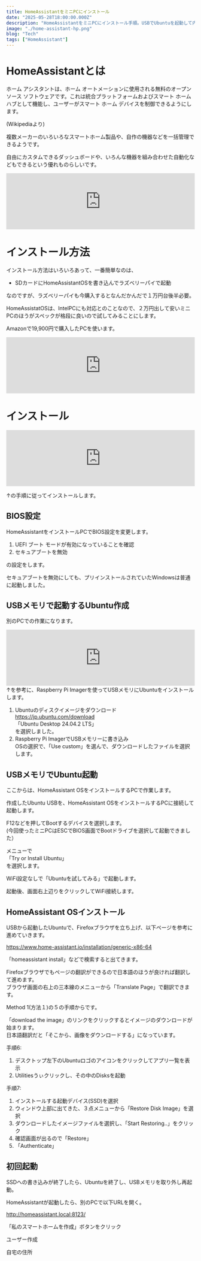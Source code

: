 ```yaml
---
title: HomeAssistantをミニPCにインストール
date: "2025-05-28T18:00:00.000Z"
description: "HomeAssistantをミニPCにインストール手順。USBでUbuntuを起動して内蔵SSDにインストールするやり方"
image: "./home-assistant-hp.png"
blog: "Tech"
tags: ["HomeAssistant"]
---
```


# HomeAssistantとは

ホーム アシスタントは、ホーム オートメーションに使用される無料のオープンソース ソフトウェアです。これは統合プラットフォームおよびスマート ホーム ハブとして機能し、ユーザーがスマート ホーム デバイスを制御できるようにします。

(Wikipediaより)

複数メーカーのいろいろなスマートホーム製品や、自作の機器などを一括管理できるようです。

自由にカスタムできるダッシュボードや、いろんな機器を組み合わせた自動化などもできるという優れものらしいです。

<iframe title="Home Assistant" src="https://hatenablog-parts.com/embed?url=https://www.home-assistant.io/" style="width:100%;height:150px; max-width:600px; margin-left:auto; margin-right:auto;" frameborder="0" scrolling="no" loading="lazy"></iframe>

# インストール方法

インストール方法はいろいろあって、一番簡単なのは、
- SDカードにHomeAssistantOSを書き込んでラズベリーパイで起動

なのですが、ラズベリーパイも今購入するとなんだかんだで１万円台後半必要。  

HomeAssistatOSは、IntelPCにも対応とのことなので、２万円出して安いミニPCのほうがスペックが格段に良いので試してみることにします。

Amazonで19,900円で購入したPCを使います。

<iframe title="２万円以下のミニPC「ACEMAGIC Vista Mini V1」を買ってみた | ガンバラナイ" src="https://hatenablog-parts.com/embed?url=https://ganbaranai.tech/blog/minipc-acemagic-vistaminiv1/" style="width:100%;height:150px; max-width:600px; margin-left:auto; margin-right:auto;" frameborder="0" scrolling="no" loading="lazy"></iframe>

# インストール

<iframe title="汎用 x86-64 - ホームアシスタント" src="https://hatenablog-parts.com/embed?url=https://www.home-assistant.io/installation/generic-x86-64" style="width:100%;height:150px; max-width:600px; margin-left:auto; margin-right:auto;" frameborder="0" scrolling="no" loading="lazy"></iframe>

↑の手順に従ってインストールします。

## BIOS設定
HomeAssistantをインストールPCでBIOS設定を変更します。

1. UEFI ブート モードが有効になっていることを確認
2. セキュアブートを無効

の設定をします。

セキュアブートを無効にしても、プリインストールされていたWindowsは普通に起動しました。


## USBメモリで起動するUbuntu作成
別のPCでの作業になります。

<iframe title="Ubuntu 24.04のLive USBを使ってArduino IDEの検証 | Lang-ship" src="https://hatenablog-parts.com/embed?url=https://lang-ship.com/blog/work/ubuntu-24-04-live-usb/" style="width:100%;height:150px; max-width:600px; margin-left:auto; margin-right:auto;" frameborder="0" scrolling="no" loading="lazy"></iframe>
↑を参考に、Raspberry Pi Imagerを使ってUSBメモリにUbuntuをインストールします。

1. Ubuntuのディスクイメージをダウンロード  
  https://jp.ubuntu.com/download  
  「Ubuntu Desktop 24.04.2 LTS」  
  を選択しました。  
2. Raspberry Pi ImagerでUSBメモリーに書き込み  
  OSの選択で、「Use custom」を選んで、ダウンロードしたファイルを選択します。

## USBメモリでUbuntu起動
ここからは、HomeAssistant OSをインストールするPCで作業します。

作成したUbuntu USBを、HomeAssistant OSをインストールするPCに接続して起動します。

F12などを押してBootするデバイスを選択します。  
(今回使ったミニPCはESCでBIOS画面でBootドライブを選択して起動できました）

メニューで  
「Try or Install Ubuntu」  
を選択します。

WiFi設定なしで「Ubuntuを試してみる」で起動します。

起動後、画面右上辺りをクリックしてWiFi接続します。

## HomeAssistant OSインストール

USBから起動したUbuntuで、Firefoxブラウザを立ち上げ、以下ページを参考に進めていきます。

https://www.home-assistant.io/installation/generic-x86-64

「homeassistant install」などで検索すると出てきます。

Firefoxブラウザでもページの翻訳ができるので日本語のほうが良ければ翻訳して進めます。  
ブラウザ画面の右上の三本線のメニューから「Translate Page」で翻訳できます。

Method 1(方法１)の５の手順からです。

「download the image」のリンクをクリックするとイメージのダウンロードが始まります。  
日本語翻訳だと「そこから、画像をダウンロードする」になっています。

手順6:
1. デスクトップ左下のUbuntuロゴのアイコンをクリックしてアプリ一覧を表示
2. Utilitiesうぃクリックし、その中のDisksを起動

手順7:
1. インストールする起動デバイス(SSD)を選択
2. ウィンドウ上部に出てきた、３点メニューから「Restore Disk Image」を選択
3. ダウンロードしたイメージファイルを選択し、「Start Restoring..」をクリック
4. 確認画面が出るので「Restore」
5. 「Authenticate」

## 初回起動

SSDへの書き込みが終了したら、Ubuntuを終了し、USBメモリを取り外し再起動。

HomeAssistantが起動したら、別のPCで以下URLを開く。

http://homeassistant.local:8123/

「私のスマートホームを作成」ボタンをクリック

ユーザー作成

自宅の住所






